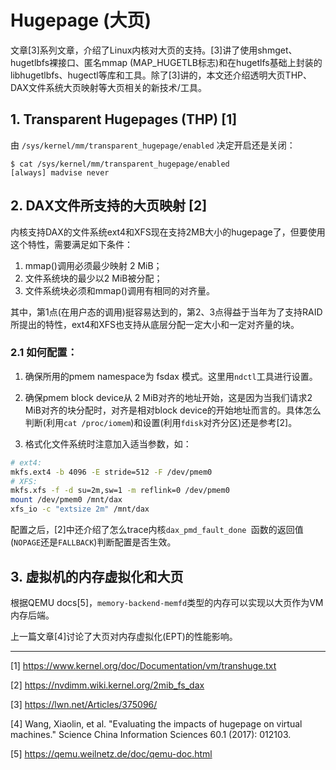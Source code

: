 # Hugepage (大页)

文章[3]系列文章，介绍了Linux内核对大页的支持。[3]讲了使用shmget、hugetlbfs裸接口、匿名mmap (MAP_HUGETLB标志)和在hugetlfs基础上封装的libhugetlbfs、hugectl等库和工具。除了[3]讲的，本文还介绍透明大页THP、DAX文件系统大页映射等大页相关的新技术/工具。

## 1. Transparent Hugepages (THP) [1]

由 `/sys/kernel/mm/transparent_hugepage/enabled` 决定开启还是关闭：

```
$ cat /sys/kernel/mm/transparent_hugepage/enabled
[always] madvise never
```

## 2. DAX文件所支持的大页映射 [2]

内核支持DAX的文件系统ext4和XFS现在支持2MB大小的hugepage了，但要使用这个特性，需要满足如下条件：

1. mmap()调用必须最少映射 2 MiB；
2. 文件系统块的最少以2 MiB被分配；
3. 文件系统块必须和mmap()调用有相同的对齐量。

其中，第1点(在用户态的调用)挺容易达到的，第2、3点得益于当年为了支持RAID所提出的特性，ext4和XFS也支持从底层分配一定大小和一定对齐量的块。

### 2.1 如何配置：

1. 确保所用的pmem namespace为 fsdax 模式。这里用`ndctl`工具进行设置。

2. 确保pmem block device从 2 MiB对齐的地址开始，这是因为当我们请求2 MiB对齐的块分配时，对齐是相对block device的开始地址而言的。具体怎么判断(利用`cat /proc/iomem`)和设置(利用`fdisk`对齐分区)还是参考[2]。

3. 格式化文件系统时注意加入适当参数，如：
```bash
# ext4:
mkfs.ext4 -b 4096 -E stride=512 -F /dev/pmem0
# XFS:
mkfs.xfs -f -d su=2m,sw=1 -m reflink=0 /dev/pmem0
mount /dev/pmem0 /mnt/dax
xfs_io -c "extsize 2m" /mnt/dax
```

配置之后，[2]中还介绍了怎么trace内核`dax_pmd_fault_done `函数的返回值(`NOPAGE`还是`FALLBACK`)判断配置是否生效。

## 3. 虚拟机的内存虚拟化和大页

根据QEMU docs[5]，`memory-backend-memfd`类型的内存可以实现以大页作为VM内存后端。

上一篇文章[4]讨论了大页对内存虚拟化(EPT)的性能影响。

---
[1] https://www.kernel.org/doc/Documentation/vm/transhuge.txt

[2] https://nvdimm.wiki.kernel.org/2mib_fs_dax

[3] https://lwn.net/Articles/375096/

[4] Wang, Xiaolin, et al. "Evaluating the impacts of hugepage on virtual machines." Science China Information Sciences 60.1 (2017): 012103.

[5] https://qemu.weilnetz.de/doc/qemu-doc.html